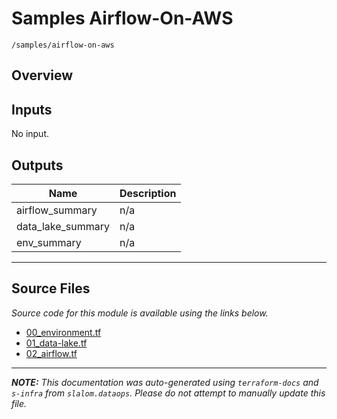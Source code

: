 
# Samples Airflow-On-AWS

`/samples/airflow-on-aws`

## Overview


## Inputs

No input.

## Outputs

| Name | Description |
|------|-------------|
| airflow\_summary | n/a |
| data\_lake\_summary | n/a |
| env\_summary | n/a |

---------------------

## Source Files

_Source code for this module is available using the links below._

* [00_environment.tf](00_environment.tf)
* [01_data-lake.tf](01_data-lake.tf)
* [02_airflow.tf](02_airflow.tf)

---------------------

_**NOTE:** This documentation was auto-generated using
`terraform-docs` and `s-infra` from `slalom.dataops`.
Please do not attempt to manually update this file._
